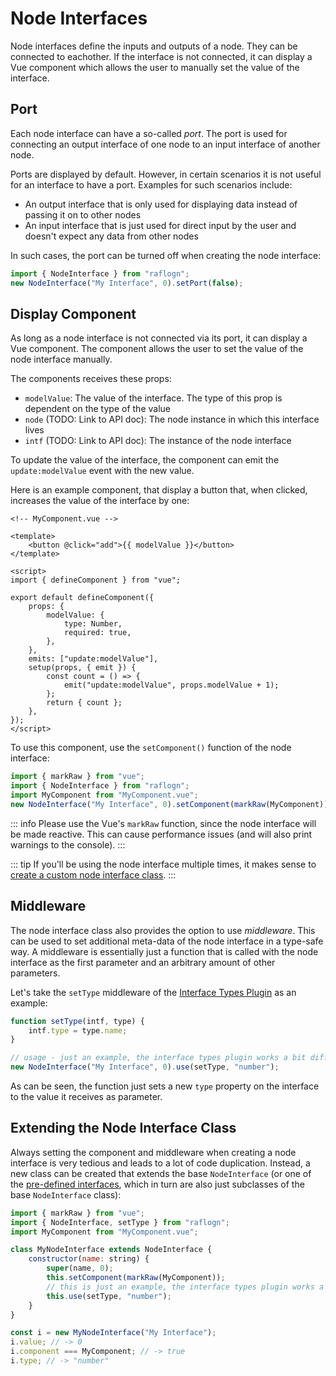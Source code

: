 # Node Interfaces

Node interfaces define the inputs and outputs of a node.
They can be connected to eachother.
If the interface is not connected, it can display a Vue component which allows the user to manually set the value of the interface.

## Port

Each node interface can have a so-called _port_.
The port is used for connecting an output interface of one node to an input interface of another node.

Ports are displayed by default.
However, in certain scenarios it is not useful for an interface to have a port.
Examples for such scenarios include:

-   An output interface that is only used for displaying data instead of passing it on to other nodes
-   An input interface that is just used for direct input by the user and doesn't expect any data from other nodes

In such cases, the port can be turned off when creating the node interface:

```js
import { NodeInterface } from "raflogn";
new NodeInterface("My Interface", 0).setPort(false);
```

## Display Component

As long as a node interface is not connected via its port, it can display a Vue component.
The component allows the user to set the value of the node interface manually.

The components receives these props:

-   `modelValue`: The value of the interface. The type of this prop is dependent on the type of the value
-   `node` (TODO: Link to API doc): The node instance in which this interface lives
-   `intf` (TODO: Link to API doc): The instance of the node interface

To update the value of the interface, the component can emit the `update:modelValue` event with the new value.

Here is an example component, that display a button that, when clicked, increases the value of the interface by one:

```vue
<!-- MyComponent.vue -->

<template>
    <button @click="add">{{ modelValue }}</button>
</template>

<script>
import { defineComponent } from "vue";

export default defineComponent({
    props: {
        modelValue: {
            type: Number,
            required: true,
        },
    },
    emits: ["update:modelValue"],
    setup(props, { emit }) {
        const count = () => {
            emit("update:modelValue", props.modelValue + 1);
        };
        return { count };
    },
});
</script>
```

To use this component, use the `setComponent()` function of the node interface:

```js
import { markRaw } from "vue";
import { NodeInterface } from "raflogn";
import MyComponent from "MyComponent.vue";
new NodeInterface("My Interface", 0).setComponent(markRaw(MyComponent));
```

::: info
Please use the Vue's `markRaw` function, since the node interface will be made reactive.
This can cause performance issues (and will also print warnings to the console).
:::

::: tip
If you'll be using the node interface multiple times, it makes sense to [create a custom node interface class](#extending-the-node-interface-class).
:::

## Middleware

The node interface class also provides the option to use _middleware_.
This can be used to set additional meta-data of the node interface in a type-safe way.
A middleware is essentially just a function that is called with the node interface as the first parameter and an arbitrary amount of other parameters.

Let's take the `setType` middleware of the [Interface Types Plugin](/plugins/interface-types) as an example:

```js
function setType(intf, type) {
    intf.type = type.name;
}

// usage - just an example, the interface types plugin works a bit different
new NodeInterface("My Interface", 0).use(setType, "number");
```

As can be seen, the function just sets a new `type` property on the interface to the value it receives as parameter.

## Extending the Node Interface Class

Always setting the component and middleware when creating a node interface is very tedious and leads to a lot of code duplication.
Instead, a new class can be created that extends the base `NodeInterface` (or one of the [pre-defined interfaces](./pre-defined-interfaces), which in turn are also just subclasses of the base `NodeInterface` class):

```js
import { markRaw } from "vue";
import { NodeInterface, setType } from "raflogn";
import MyComponent from "MyComponent.vue";

class MyNodeInterface extends NodeInterface {
    constructor(name: string) {
        super(name, 0);
        this.setComponent(markRaw(MyComponent));
        // this is just an example, the interface types plugin works a bit different
        this.use(setType, "number");
    }
}

const i = new MyNodeInterface("My Interface");
i.value; // -> 0
i.component === MyComponent; // -> true
i.type; // -> "number"
```
